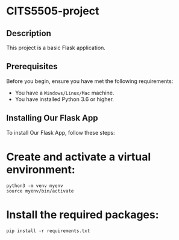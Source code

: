 # CITS5505-project


## Description
This project is a basic Flask application.

## Prerequisites
Before you begin, ensure you have met the following requirements:
- You have a `Windows/Linux/Mac` machine.
- You have installed Python 3.6 or higher.

## Installing Our Flask App
To install Our Flask App, follow these steps:

# Create and activate a virtual environment:
```
python3 -m venv myenv
source myenv/bin/activate
```
# Install the required packages:
`pip install -r requirements.txt`
